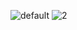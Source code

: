 ![default](https://user-images.githubusercontent.com/25196026/45287966-846d3600-b524-11e8-841e-7faa11681b5b.png)
![2](https://user-images.githubusercontent.com/25196026/45287970-859e6300-b524-11e8-8f4b-adaa32cb496f.png)
